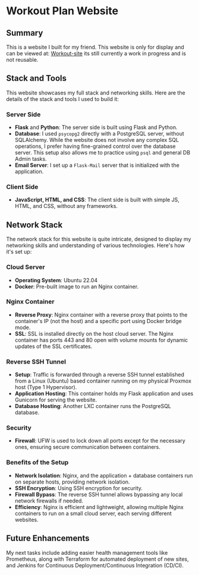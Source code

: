 # Workout Plan Website

## Summary
This is a website I built for my friend. This website is only for display and can be viewed at: [Workout-site](https://ployease.com) its still currently a work in progress and is not reusable.

## Stack and Tools
This website showcases my full stack and networking skills. Here are the details of the stack and tools I used to build it:

### Server Side
- **Flask** and **Python**: The server side is built using Flask and Python.
- **Database**: I used `psycopg2` directly with a PostgreSQL server, without SQLAlchemy. While the website does not involve any complex SQL operations, I prefer having fine-grained control over the database server. This setup also allows me to practice using `psql` and general DB Admin tasks.
- **Email Server**: I set up a `Flask-Mail` server that is initialized with the application.

### Client Side
- **JavaScript, HTML, and CSS**: The client side is built with simple JS, HTML, and CSS, without any frameworks.

## Network Stack
The network stack for this website is quite intricate, designed to display my networking skills and understanding of various technologies. Here's how it's set up:

### Cloud Server
- **Operating System**: Ubuntu 22.04
- **Docker**: Pre-built image to run an Nginx container.

### Nginx Container
- **Reverse Proxy**: Nginx container with a reverse proxy that points to the container's IP (not the host) and a specific port using Docker bridge mode.
- **SSL**: SSL is installed directly on the host cloud server. The Nginx container has ports 443 and 80 open with volume mounts for dynamic updates of the SSL certificates.

### Reverse SSH Tunnel
- **Setup**: Traffic is forwarded through a reverse SSH tunnel established from a Linux (Ubuntu) based container running on my physical Proxmox host (Type 1 Hypervisor).
- **Application Hosting**: This container holds my Flask application and uses Gunicorn for serving the website.
- **Database Hosting**: Another LXC container runs the PostgreSQL database.

### Security
- **Firewall**: UFW is used to lock down all ports except for the necessary ones, ensuring secure communication between containers.

### Benefits of the Setup
- **Network Isolation**: Nginx, and the application + database containers run on separate hosts, providing network isolation.
- **SSH Encryption**: Using SSH encryption for security.
- **Firewall Bypass**: The reverse SSH tunnel allows bypassing any local network firewalls if needed.
- **Efficiency**: Nginx is efficient and lightweight, allowing multiple Nginx containers to run on a small cloud server, each serving different websites.

## Future Enhancements
My next tasks include adding easier health management tools like Prometheus, along with Terraform for automated deployment of new sites, and Jenkins for Continuous Deployment/Continuous Integration (CD/CI).

